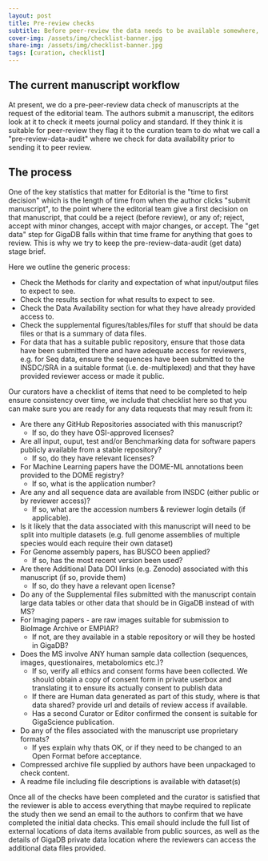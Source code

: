 ```yaml
---
layout: post
title: Pre-review checks
subtitle: Before peer-review the data needs to be available somewhere, this guide explains the checks carried out by GigaScience Press staff prior to send the manuscript to peer-review
cover-img: /assets/img/checklist-banner.jpg
share-img: /assets/img/checklist-banner.jpg
tags: [curation, checklist]
---
```


## The current manuscript workflow

At present, we do a pre-peer-review data check of manuscripts at the request of the editorial team. The authors submit a manuscript, the editors look at it to check it meets journal policy and standard. If they think it is suitable for peer-review they flag it to the curation team to do what we call a "pre-review-data-audit" where we check for data availability prior to sending it to peer review.

## The process
One of the key statistics that matter for Editorial is the "time to first decision" which is the length of time from when the author clicks "submit manuscript", to the point where the editorial team give a first decision on that manuscript, that could be a reject (before review), or any of; reject, accept with minor changes, accept with major changes, or accept. The "get data" step for GigaDB falls within that time frame for anything that goes to review. This is why we try to keep the pre-review-data-audit (get data) stage brief.


Here we outline the generic process: 
* Check the Methods for clarity and expectation of what input/output files to expect to see.
* Check the results section for what results to expect to see.
* Check the Data Availability section for what they have already provided access to.
* Check the supplemental figures/tables/files for stuff that should be data files or that is a summary of data files.
* For data that has a suitable public repository, ensure that those data have been submitted there and have adequate access for reviewers, e.g. for Seq data, ensure the sequences have been submitted to the INSDC/SRA in a suitable format (i.e. de-multiplexed) and that they have provided reviewer access or made it public.


Our curators have a checklist of items that need to be completed to help ensure consistency over time, we include that checklist here so that you can make sure you are ready for any data requests that may result from it:


* Are there any GitHub Repositories associated with this manuscript?
   * If so, do they have OSI-approved licenses?
* Are all input, ouput, test and/or Benchmarking data for software papers publicly available from a stable repository?
   * If so, do they have relevant licenses?
* For Machine Learning papers have the DOME-ML annotations been provided to the DOME registry?
   * If so, what is the application number?
* Are any and all sequence data are available from INSDC (either public or by reviewer access)?
   * If so, what are the accession numbers & reviewer login details (if applicable).
* Is it likely that the data associated with this manuscript will need to be split into multiple datasets (e.g. full genome assemblies of multiple species would each require their own dataset)
* For Genome assembly papers, has BUSCO been applied?
   * If so, has the most recent version been used?
* Are there Additional Data DOI links (e.g. Zenodo) associated with this manuscript (if so, provide them)
   * If so, do they have a relevant open license?
* Do any of the Supplemental files submitted with the manuscript contain large data tables or other data that should be in GigaDB instead of with MS?
* For Imaging papers - are raw images suitable for submission to BioImage Archive or EMPIAR?
   * If not, are they available in a stable repository or will they be hosted in GigaDB?
* Does the MS involve ANY human sample data collection (sequences, images, questionaires, metabolomics etc.)?
   * If so, verify all ethics and consent forms have been collected. We should obtain a copy of consent form in private userbox and translating it to ensure its actually consent to publish data
   * If there are Human data generated as part of this study, where is that data shared? provide url and details of review access if available.
   * Has a second Curator or Editor confirmed the consent is suitable for GigaScience publication.
* Do any of the files associated with the manuscript use proprietary formats? 
   * If yes explain why thats OK, or if they need to be changed to an Open Format before acceptance.
* Compressed archive file supplied by authors have been unpackaged to check content.
* A readme file including file descriptions is available with dataset(s)


Once all of the checks have been completed and the curator is satisfied that the reviewer is able to access everything that maybe required to replicate the study then we send an email to the authors to confirm that we have completed the initial data checks. This email should include the full list of external locations of data items available from public sources, as well as the details of GigaDB private data location where the reviewers can access the additional data files provided.



